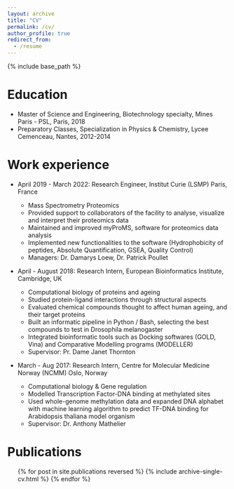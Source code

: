 ```yaml
---
layout: archive
title: "CV"
permalink: /cv/
author_profile: true
redirect_from:
  - /resume
---
```


{% include base_path %}

Education
======
* Master of Science and Engineering, Biotechnology specialty, Mines Paris - PSL, Paris, 2018
* Preparatory Classes, Specialization in Physics & Chemistry, Lycee Cemenceau, Nantes, 2012-2014

Work experience
======
* April 2019 - March 2022: Research Engineer, Institut Curie (LSMP) Paris, France
  * Mass Spectrometry Proteomics
  * Provided support to collaborators of the facility to analyse, visualize and interpret their proteomics data
  * Maintained and improved myProMS, software for proteomics data analysis
  * Implemented new functionalities to the software (Hydrophobicity of peptides, Absolute Quantification, GSEA, Quality Control)
  * Managers: Dr. Damarys Loew, Dr. Patrick Poullet

* April - August 2018: Research Intern, European Bioinformatics Institute, Cambridge, UK
  * Computational biology of proteins and ageing
  * Studied protein-ligand interactions through structural aspects
  * Evaluated chemical compounds thought to affect human ageing, and their target proteins
  * Built an informatic pipeline in Python / Bash, selecting the best compounds to test in Drosophila melanogaster
  * Integrated bioinformatic tools such as Docking softwares (GOLD, Vina) and Comparative Modelling programs (MODELLER)
  * Supervisor: Pr. Dame Janet Thornton

* March - Aug 2017: Research Intern, Centre for Molecular Medicine Norway (NCMM) Oslo, Norway
  * Computational biology & Gene regulation
  * Modelled Transcription Factor-DNA binding at methylated sites
  * Used whole-genome methylation data and expanded DNA alphabet with machine learning algorithm to predict TF-DNA binding for Arabidopsis thaliana model organism
  * Supervisor: Dr. Anthony Mathelier

<!--
Skills
======
* Skill 1
* Skill 2
  * Sub-skill 2.1
  * Sub-skill 2.2
  * Sub-skill 2.3
* Skill 3
-->

Publications
======
  <ul>{% for post in site.publications reversed %}
    {% include archive-single-cv.html %}
  {% endfor %}</ul>

<!--  
Talks
======
  <ul>{% for post in site.talks reversed %}
    {% include archive-single-talk-cv.html  %}
  {% endfor %}</ul>

Teaching
======
  <ul>{% for post in site.teaching reversed %}
    {% include archive-single-cv.html %}
  {% endfor %}</ul>
  
Service and leadership
======
* Currently signed in to 43 different slack teams
-->